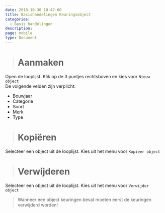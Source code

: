 ```yaml
---
date: 2018-10-30 10:47:00
title: Basishandelingen Keuringsobject
categories:
  - Basis handelingen
description:
page: mobile
type: Document
---
```



># Aanmaken
Open de looplijst. Klik op de 3 puntjes rechtsboven en kies voor `Nieuw object`  
De volgende velden zijn verplicht:
- Bouwjaar
- Categorie
- Soort
- Merk
- Type
  
># Kopiëren
Selecteer een object uit de looplijst. Kies uit het menu voor `Kopieer object`

># Verwijderen
Selecteer een object uit de looplijst. Kies uit het menu voor `Verwijder object`
>Wanneer een object keuringen bevat moeten eerst de keuringen verwijderd worden!

